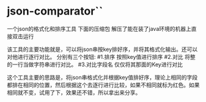 # json-comparator``
一个json的格式化和排序工具
下面的压缩包 解压了能在装了java环境的机器上直接双击运行

该工具的主要功能就是，可以将json串按key排好序，并将其格式化输出。还可以对他进行逐行对比。
分别有三个按钮:
#1.排序 按照key值进行排序
#2.对比 将整的一行当做字符串进行对比。
#3.对比字段名 仅仅将其那面的Key进行对比

这个工具主要的思路是，将json串格式化并根据key值排好序，理论上相同的字段都排在相同的位置，然后根据这个去逐行进行比较，如果不相同就标为红色。如果相同就不变，试用了下，效果还不错，所以拿出来分享。